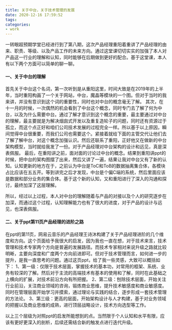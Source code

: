 ```yaml
---
title: 关于中台，关于技术管理的发展
date: 2020-12-16 17:59:52
tags:
categories: 
- work
---
```



一转眼超预期学堂已经进行到了第八期，这次产品经理重阳着重讲了产品经理的由来、职责、等级、以及产品工作的未来方向。通过这堂课切切实实的加强了本人对产品这一行业的理解和认知，同时能够在后期做到更好的配合。基于这堂课，本人有以下两个方面可以简单的聊一聊。

<!-- more -->
#### 一、关于中台的理解

首先关于中台这个名词，第一次听到是从重阳这里，时间大致是在2019年的上半年，当时重阳构画了一个关于网站，中台，魔晶等模块的一个图。但对于当时的我来讲，并没有意识到这个词的重要性，同时也对中台的概念毫无了解。
其次，在十一月的时候，一次偶然的机会看到了中台这个概念，同时专门去了解了何为中台，以及为什么需要中台。通过了解才意识到这个概念的重要，最主要通过对中台的理解，最主要就是为解决烟囱式开发以及重复造轮子的问题，同时还有资源过于孤立，而这个点正好和咱们公司技术发展的过程完全一样。所以基于以上原因，瞬间觉得中台很重要，而我们公司也需要这个。紧接着就给下面的主管交代让他们去了解了解中台，对这个概念加强认识。然后还联系了重阳，正好他又在做新的中台架构模型，当时就给我发了一份。对于产品经理对中台架构的设计和远见，真是深表佩服。
最后，在重阳讲之前，面对面的讨论过中台的概念。结果到重阳讲ppt的时候，把中台的架构图摆了出来，然后又讲了一遍，结果让我对中台又有了新的认知。认知更新的地方在于，之前认为中台是ToC和ToB的数据抽离集合体，各模块占比应该在五五开。等到讲完之后才发现，中台是个偏C端的系统，然后里面应该是数据和部分业务的集合体。基于这个新的认知，又和重阳进行了深入的沟通和探讨，最终加深了这层理解。

所以，经过以上过程，本人对中台的理解随着与产品的对接以及个人的研究逐步在加深，而通过这个过程，认知理解能力也有了很大的进度，对于产品的设计与远见，也深表佩服。


#### 二、关于ppt第11页产品经理的进阶之路

在ppt的第11页，网易云音乐的产品经理王诗沐构建了关于产品经理进阶的几个维度和方向。这个页面给予我很大的启发，因为我也一直在想，对于技术来言，技术管理和技术专家两个方向是普遍的发展路径。而技术专家相对来说升级之路就比较明晰，主要向深度和广度两个方向前进即可。但对于技术管理而言，如何进一步的提升，是我一直思考的问题。通过这页ppt，给了我一些灵感，大致可以概括如下：
1、第一级：仅限于技术层面，掌握技术的基本功，对常用的框架、系统、业务有较深的了解。然后对于主流的高端技术有基本的使用和了解，同时在此基础之上横向的扩展，对技术前沿方向有所把握。
2、第二级：刨除技术层面，开始关注行业前沿，关注商业领域的咨询，锻炼商业思维，提升技术敏感度和商业敏感度。同时在管理层面开始学习并摸索，通过理论与实践的结合，逐步形成一套技术管理的方法论。
3、第三级：更高的层面，开始架构设计与人才构建，基于对业务领域的把握以及商业思维的成熟，进行顶层战略设计，技术方向选型等工作。

以上三个层级为对照ppt的启发所能想到的点。当然限于个人认知和水平有限，应该有更好更深入的剖析，后续还需结合新的触发点进行迭代升级。